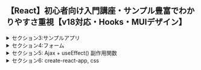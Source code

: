 ## 【React】初心者向け入門講座・サンプル豊富でわかりやすさ重視【v18対応・Hooks・MUIデザイン】

<details>
<summary>セクション3:サンプルアプリ</summary>

| NO | 内容 |
| ---- | ---- |
| 32. | CSS Sass/Scss BEM (JS講座と同じ) |
| 33. | サンプル1: タブメニューその1 準備 |
| 34. | タブメニューその2 |
| 35. | タブメニューその3 |
| 36. | サンプル2: モーダルウィンドウ 準備 |
| 37. | モーダルウィンドウ その2 |
| 38. | サンプル3: カルーセル(スライドショー) |
| 39. | カルーセル その2 |
| 40. | セクション3のまとめ |
</details>

<details>
<summary>セクション4:フォーム</summary>

| NO | 内容 |
| ---- | ---- |
| 41. | Reactのフォームの概要 |
| 42. | useState(制御コンポーネント)で簡単なフォームをつくる |
| 43. | useStateでオブジェクトを使う方法 |
| 44. | フォーム: textarea, radioボタン |
| 45. | フォーム: selectボックス |
| 46. | フォーム: checkボックス(boolean) |
| 47. | checkボックス(複数・useStateで配列を扱う) |
| 48. | useRef のパターン (Uncontrolled Component) |
| 49. | フォーム: ファイルアップロード (非制御) |
| 50. | サンプル4: ToDoリストその1 追加機能 |
| 51. | ToDoリストその2 削除機能 |
| 52. | ToDoリストその3 チェックボックス |
| 53. | セクション4のまとめ |
</details>

<details>
<summary>セクション5: Ajax + useEffect() 副作用関数</summary>

| NO | 内容 |
| ---- | ---- |
| 54. | web通信のおさらい (Vue.js講座と同じ) |
| 55. | 簡易サーバーとNetwork (Vue.js講座と同じ) |
| 56. | Promise/async/await/fetch (Vue.js講座と同じ) |
| 57. | ライフサイクル |
| 58. | useEffect()|
| 59. | サンプル5: API情報取得 |
| 60. | ToDoリストに検索機能を追加する |
| 61. | カルーセルに自動画像切り替え機能を追加する |
| 62. | セクション5のまとめ |
</details>

<details>
<summary>セクション6: create-react-app, css</summary>

| NO | 内容 |
| ---- | ---- |
| 63. | create-react-app の前に |
| 64. | create-react-appのインストール |
| 65. | ファイル・フォルダ構成 |
| 66. | index.js、App.jsのコードを確認する |
| 67. | ReactHookを使ってみる |
| 68. | JSをexportしてみる|
<!-- | 69. | Atomic Design|
| 70. | ReactのCSSの記述方法の種類 | -->

</details>

